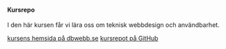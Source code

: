 #### Kursrepo

I den här kursen får vi lära oss om teknisk webbdesign och användbarhet.

[kursens hemsida på dbwebb.se](https://dbwebb.se/kurser/design-v2/kmom01)
[kursrepot på GitHub](https://github.com/dbwebb-se/design)
